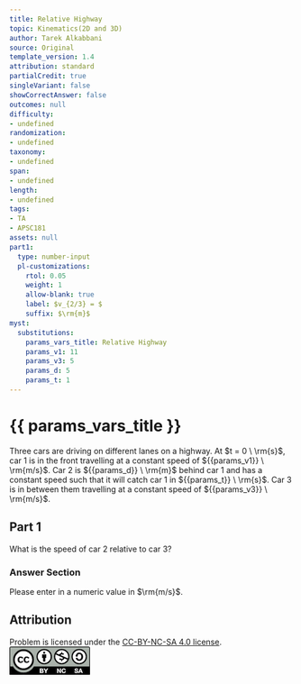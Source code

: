 ```yaml
---
title: Relative Highway
topic: Kinematics(2D and 3D)
author: Tarek Alkabbani
source: Original
template_version: 1.4
attribution: standard
partialCredit: true
singleVariant: false
showCorrectAnswer: false
outcomes: null
difficulty:
- undefined
randomization:
- undefined
taxonomy:
- undefined
span:
- undefined
length:
- undefined
tags:
- TA
- APSC181
assets: null
part1:
  type: number-input
  pl-customizations:
    rtol: 0.05
    weight: 1
    allow-blank: true
    label: $v_{2/3} = $
    suffix: $\rm{m}$
myst:
  substitutions:
    params_vars_title: Relative Highway
    params_v1: 11
    params_v3: 5
    params_d: 5
    params_t: 1
---
```

# {{ params_vars_title }}
Three cars are driving on different lanes on a highway.
At $t = 0 \ \rm{s}$, car 1 is in the front travelling at a constant speed of ${{params_v1}} \ \rm{m/s}$.
Car 2 is ${{params_d}} \ \rm{m}$ behind car 1 and has a constant speed such that it will catch car 1 in ${{params_t}} \ \rm{s}$.
Car 3 is in between them travelling at a constant speed of ${{params_v3}}  \ \rm{m/s}$.

## Part 1

What is the speed of car 2 relative to car 3?

### Answer Section

Please enter in a numeric value in $\rm{m/s}$.

## Attribution

Problem is licensed under the [CC-BY-NC-SA 4.0 license](https://creativecommons.org/licenses/by-nc-sa/4.0/).<br> ![The Creative Commons 4.0 license requiring attribution-BY, non-commercial-NC, and share-alike-SA license.](https://raw.githubusercontent.com/firasm/bits/master/by-nc-sa.png)